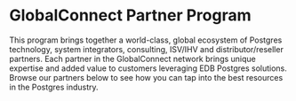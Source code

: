 # GlobalConnect Partner Program
This program brings together a world-class, global ecosystem of Postgres technology, system integrators, consulting,
ISV/IHV and distributor/reseller partners. Each partner in the GlobalConnect network brings unique expertise and added value to customers
leveraging EDB Postgres solutions. Browse our partners below to see how you can tap into the best resources in the Postgres industry.

</br></br>
[](tpp.png)